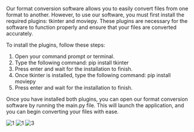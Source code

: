 Our format conversion software allows you to easily convert files from one format to another. 
However, to use our software, you must first install the required plugins: tkinter and moviepy. 
These plugins are necessary for the software to function properly and ensure that your files are converted accurately.

To install the plugins, follow these steps:
1. Open your command prompt or terminal.
2. Type the following command: pip install tkinter
3. Press enter and wait for the installation to finish.
4. Once tkinter is installed, type the following command: pip install moviepy
5. Press enter and wait for the installation to finish.

Once you have installed both plugins, you can open our format conversion software by running the main.py file.
This will launch the application, and you can begin converting your files with ease.

![1](https://user-images.githubusercontent.com/77004556/236924320-ed34136f-06af-4827-9eab-5f412c7ccdfc.gif) ![1](https://user-images.githubusercontent.com/77004556/236924355-be43b2c6-7002-4ab9-8b5b-a16551be54dc.gif) ![3](https://user-images.githubusercontent.com/77004556/236924383-f5760c59-2f4a-463e-bb7f-055e4961337b.gif)


